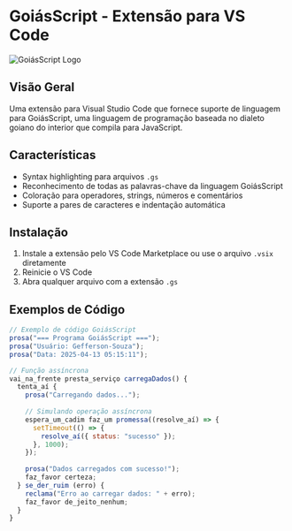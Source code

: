 # GoiásScript - Extensão para VS Code

![GoiásScript Logo](images/goiasscript-logo.png)

## Visão Geral

Uma extensão para Visual Studio Code que fornece suporte de linguagem para GoiásScript, uma linguagem de programação baseada no dialeto goiano do interior que compila para JavaScript.

## Características

- Syntax highlighting para arquivos `.gs`
- Reconhecimento de todas as palavras-chave da linguagem GoiásScript
- Coloração para operadores, strings, números e comentários
- Suporte a pares de caracteres e indentação automática

## Instalação

1. Instale a extensão pelo VS Code Marketplace ou use o arquivo `.vsix` diretamente
2. Reinicie o VS Code
3. Abra qualquer arquivo com a extensão `.gs`

## Exemplos de Código

```javascript
// Exemplo de código GoiásScript
prosa("=== Programa GoiásScript ===");
prosa("Usuário: Gefferson-Souza");
prosa("Data: 2025-04-13 05:15:11");

// Função assíncrona
vai_na_frente presta_serviço carregaDados() {
  tenta_aí {
    prosa("Carregando dados...");
    
    // Simulando operação assíncrona
    espera_um_cadim faz_um promessa((resolve_aí) => {
      setTimeout(() => {
        resolve_aí({ status: "sucesso" });
      }, 1000);
    });
    
    prosa("Dados carregados com sucesso!");
    faz_favor certeza;
  } se_der_ruim (erro) {
    reclama("Erro ao carregar dados: " + erro);
    faz_favor de_jeito_nenhum;
  }
}